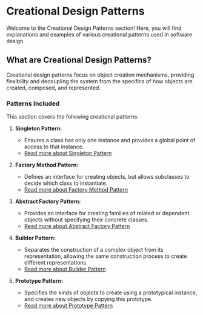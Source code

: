 # Creational Design Patterns

Welcome to the Creational Design Patterns section! Here, you will find explanations and examples of various creational patterns used in software design.

## What are Creational Design Patterns?

Creational design patterns focus on object creation mechanisms, providing flexibility and decoupling the system from the specifics of how objects are created, composed, and represented.

### Patterns Included

This section covers the following creational patterns:

1. **Singleton Pattern:**
   - Ensures a class has only one instance and provides a global point of access to that instance.
   - [Read more about Singleton Pattern](01-Singleton.md)

2. **Factory Method Pattern:**
   - Defines an interface for creating objects, but allows subclasses to decide which class to instantiate.
   - [Read more about Factory Method Pattern](02-Factory-Method.md)

3. **Abstract Factory Pattern:**
   - Provides an interface for creating families of related or dependent objects without specifying their concrete classes.
   - [Read more about Abstract Factory Pattern](03-Abstract-Factory.md)

4. **Builder Pattern:**
   - Separates the construction of a complex object from its representation, allowing the same construction process to create different representations.
   - [Read more about Builder Pattern](04-Builder.md)

5. **Prototype Pattern:**
   - Specifies the kinds of objects to create using a prototypical instance, and creates new objects by copying this prototype.
   - [Read more about Prototype Pattern](05-Prototype.md)
